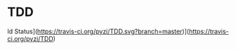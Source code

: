 # TDD

ld Status](https://travis-ci.org/pyzi/TDD.svg?branch=master)](https://travis-ci.org/pyzi/TDD)
